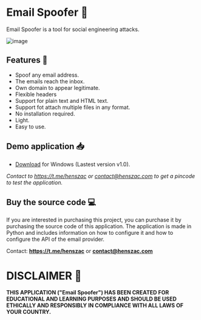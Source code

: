 #  Email Spoofer 📧

Email Spoofer is a tool for social engineering attacks.

![image](https://github.com/henszac/Email-Spoofer-Python-Windows/assets/166815874/f0ff3c0b-9ff7-486e-9d52-e720d9c0bb60)

## Features 🚀

+ Spoof any email address.
+ The emails reach the inbox.
+ Own domain to appear legitimate.
+ Flexible headers
+ Support for plain text and HTML text.
+ Support fot attach multiple files in any format.
+ No installation required.
+ Light.
+ Easy to use.

## Demo application 📥

+ [Download](https://github.com/henszac/Email-Spoofer-Python-Windows/releases/download/v1.0/Email-Spoofer-Python-Windows.rar) for Windows (Lastest version v1.0).
  
*Contact to https://t.me/henszac or contact@henszac.com to get a pincode to test the application.*

 ## Buy the source code 💻

If you are interested in purchasing this project, you can purchase it by purchasing the source code of this application. The application is made in Python and includes information on how to configure it and how to configure the API of the email provider.

Contact: **https://t.me/henszac** or **contact@henszac.com**

# DISCLAIMER 📜

**THIS APPLICATION ("Email Spoofer") HAS BEEN CREATED FOR EDUCATIONAL AND LEARNING PURPOSES AND SHOULD BE USED ETHICALLY AND RESPONSIBLY IN COMPLIANCE WITH ALL LAWS OF YOUR COUNTRY.**
